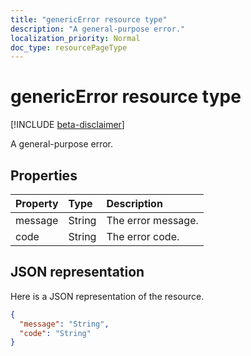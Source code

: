 ```yaml
---
title: "genericError resource type"
description: "A general-purpose error."
localization_priority: Normal
doc_type: resourcePageType
---
```


# genericError resource type

[!INCLUDE [beta-disclaimer](../../includes/beta-disclaimer.md)]

A general-purpose error.

## Properties

| Property | Type | Description |
|:---------|:-----|:------------|
| message | String | The error message. |
| code | String | The error code. |

## JSON representation

Here is a JSON representation of the resource.

<!-- {
  "blockType": "resource",
  "optionalProperties": [
  ],
  "@odata.type": "microsoft.graph.genericError"
}-->

```json
{
  "message": "String",
  "code": "String"
}
```
<!--
{
  "type": "#page.annotation",
  "suppressions": [
    "Error: /api-reference/beta/resources/genericerror.md:\r\n      Exception processing links.\r\n    System.ArgumentException: Link Definition was null. Link text: !INCLUDE [beta-disclaimer](../../includes/beta-disclaimer.md)\r\n      at ApiDoctor.Validation.DocFile.get_LinkDestinations()\r\n      at ApiDoctor.Validation.DocSet.ValidateLinks(Boolean includeWarnings, String[] relativePathForFiles, IssueLogger issues, Boolean requireFilenameCaseMatch, Boolean printOrphanedFiles)"
  ]
}
-->
